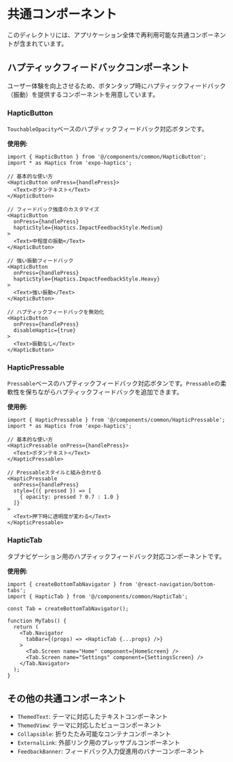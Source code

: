 # 共通コンポーネント

このディレクトリには、アプリケーション全体で再利用可能な共通コンポーネントが含まれています。

## ハプティックフィードバックコンポーネント

ユーザー体験を向上させるため、ボタンタップ時にハプティックフィードバック（振動）を提供するコンポーネントを用意しています。

### HapticButton

`TouchableOpacity`ベースのハプティックフィードバック対応ボタンです。

**使用例:**

```tsx
import { HapticButton } from '@/components/common/HapticButton';
import * as Haptics from 'expo-haptics';

// 基本的な使い方
<HapticButton onPress={handlePress}>
  <Text>ボタンテキスト</Text>
</HapticButton>

// フィードバック強度のカスタマイズ
<HapticButton 
  onPress={handlePress}
  hapticStyle={Haptics.ImpactFeedbackStyle.Medium}
>
  <Text>中程度の振動</Text>
</HapticButton>

// 強い振動フィードバック
<HapticButton 
  onPress={handlePress}
  hapticStyle={Haptics.ImpactFeedbackStyle.Heavy}
>
  <Text>強い振動</Text>
</HapticButton>

// ハプティックフィードバックを無効化
<HapticButton 
  onPress={handlePress}
  disableHaptic={true}
>
  <Text>振動なし</Text>
</HapticButton>
```

### HapticPressable

`Pressable`ベースのハプティックフィードバック対応ボタンです。`Pressable`の柔軟性を保ちながらハプティックフィードバックを追加できます。

**使用例:**

```tsx
import { HapticPressable } from '@/components/common/HapticPressable';
import * as Haptics from 'expo-haptics';

// 基本的な使い方
<HapticPressable onPress={handlePress}>
  <Text>ボタンテキスト</Text>
</HapticPressable>

// Pressableスタイルと組み合わせる
<HapticPressable
  onPress={handlePress}
  style={({ pressed }) => [
    { opacity: pressed ? 0.7 : 1.0 }
  ]}
>
  <Text>押下時に透明度が変わる</Text>
</HapticPressable>
```

### HapticTab

タブナビゲーション用のハプティックフィードバック対応コンポーネントです。

**使用例:**

```tsx
import { createBottomTabNavigator } from '@react-navigation/bottom-tabs';
import { HapticTab } from '@/components/common/HapticTab';

const Tab = createBottomTabNavigator();

function MyTabs() {
  return (
    <Tab.Navigator
      tabBar={(props) => <HapticTab {...props} />}
    >
      <Tab.Screen name="Home" component={HomeScreen} />
      <Tab.Screen name="Settings" component={SettingsScreen} />
    </Tab.Navigator>
  );
}
```

## その他の共通コンポーネント

- `ThemedText`: テーマに対応したテキストコンポーネント
- `ThemedView`: テーマに対応したビューコンポーネント
- `Collapsible`: 折りたたみ可能なコンテナコンポーネント
- `ExternalLink`: 外部リンク用のプレッサブルコンポーネント
- `FeedbackBanner`: フィードバック入力促進用のバナーコンポーネント 